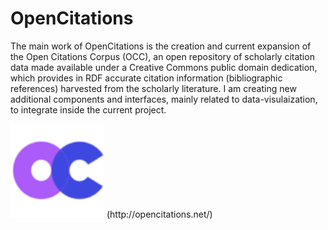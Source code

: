 # OpenCitations
The main work of OpenCitations is the creation and current expansion of the Open Citations Corpus (OCC), an open repository of scholarly citation data made available under a Creative Commons public domain dedication, which provides in RDF accurate citation information (bibliographic references) harvested from the scholarly literature. 
I am creating new additional components and interfaces, mainly related to data-visulaization, to integrate inside the current project.

<img src="img/favicon.ico" style="height: 150px; width: 150px;"/>
(http://opencitations.net/)